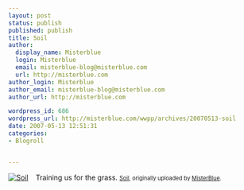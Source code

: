 ```yaml
---
layout: post
status: publish
published: publish
title: Soil
author:
  display_name: Misterblue
  login: Misterblue
  email: misterblue-blog@misterblue.com
  url: http://misterblue.com
author_login: Misterblue
author_email: misterblue-blog@misterblue.com
author_url: http://misterblue.com

wordpress_id: 686
wordpress_url: http://misterblue.com/wwpp/archives/20070513-soil
date: 2007-05-13 12:51:31
categories:
- Blogroll


---
```

<style type="text/css">
.flickr-photo { }
.flickr-frame { float: left; margin-right: 15px; margin-bottom: 15px; }
.flickr-caption { font-size: 0.8em; margin-top: 0px; }
</style>
Training us for the grass.
<span class="flickr-frame">
	<a href="http://www.flickr.com/photos/misterblue/496674882/" title="photo sharing"><img src="http://farm1.static.flickr.com/205/496674882_69a96f5a3e_t.jpg" class="flickr-photo" alt="Soil" /></a>
	</span><span class="flickr-caption">
		<a href="http://www.flickr.com/photos/misterblue/496674882/">Soil</a>, originally uploaded by <a href="http://www.flickr.com/people/misterblue/">MisterBlue</a>.
	</span>
